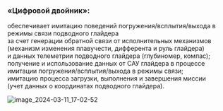 ### «Цифровой двойник»:
обеспечивает имитацию поведений погружения/всплытия/выхода 
в режимы связи подводного глайдера  
за счет генерации обратной связи от исполнительных механизмов  
(механизм изменения плавучести, дифферента и руль глайдера)  
и данных телеметрии подводного глайдера (глубиномер, компас);  
получение и использование данных от САУ глайдера в процессе  
имитации погружения/всплытия/выхода в режимы связи;  
имитацию процесса загрузки, выполнения и завершения миссии  
(учет данных о координатах подводного глайдера).

![image_2024-03-11_17-02-52](https://github.com/Vsev0l0dZ/DigitalTwin/assets/98832327/d34d3b0f-7316-42ff-8f46-53196e96a307)
